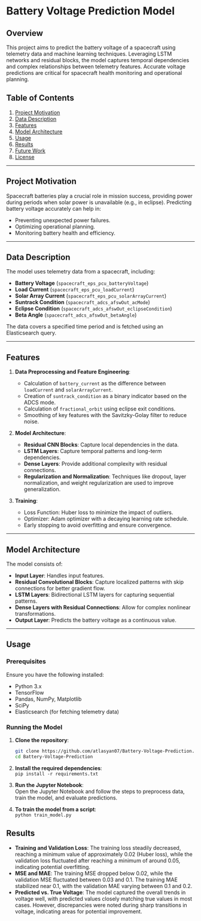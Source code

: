 # Battery Voltage Prediction Model

## Overview

This project aims to predict the battery voltage of a spacecraft using telemetry data and machine learning techniques. Leveraging LSTM networks and residual blocks, the model captures temporal dependencies and complex relationships between telemetry features. Accurate voltage predictions are critical for spacecraft health monitoring and operational planning.

## Table of Contents
1. [Project Motivation](#project-motivation)
2. [Data Description](#data-description)
3. [Features](#features)
4. [Model Architecture](#model-architecture)
5. [Usage](#usage)
6. [Results](#results)
7. [Future Work](#future-work)
8. [License](#license)

---

## Project Motivation

Spacecraft batteries play a crucial role in mission success, providing power during periods when solar power is unavailable (e.g., in eclipse). Predicting battery voltage accurately can help in:
- Preventing unexpected power failures.
- Optimizing operational planning.
- Monitoring battery health and efficiency.

---

## Data Description

The model uses telemetry data from a spacecraft, including:
- **Battery Voltage** (`spacecraft_eps_pcu_batteryVoltage`)
- **Load Current** (`spacecraft_eps_pcu_loadCurrent`)
- **Solar Array Current** (`spacecraft_eps_pcu_solarArrayCurrent`)
- **Suntrack Condition** (`spacecraft_adcs_afswOut_acMode`)
- **Eclipse Condition** (`spacecraft_adcs_afswOut_eclipseCondition`)
- **Beta Angle** (`spacecraft_adcs_afswOut_betaAngle`)

The data covers a specified time period and is fetched using an Elasticsearch query.

---

## Features

1. **Data Preprocessing and Feature Engineering**:
   - Calculation of `battery_current` as the difference between `loadCurrent` and `solarArrayCurrent`.
   - Creation of `suntrack_condition` as a binary indicator based on the ADCS mode.
   - Calculation of `fractional_orbit` using eclipse exit conditions.
   - Smoothing of key features with the Savitzky-Golay filter to reduce noise.

2. **Model Architecture**:
   - **Residual CNN Blocks**: Capture local dependencies in the data.
   - **LSTM Layers**: Capture temporal patterns and long-term dependencies.
   - **Dense Layers**: Provide additional complexity with residual connections.
   - **Regularization and Normalization**: Techniques like dropout, layer normalization, and weight regularization are used to improve generalization.

3. **Training**:
   - Loss Function: Huber loss to minimize the impact of outliers.
   - Optimizer: Adam optimizer with a decaying learning rate schedule.
   - Early stopping to avoid overfitting and ensure convergence.

---

## Model Architecture

The model consists of:
- **Input Layer**: Handles input features.
- **Residual Convolutional Blocks**: Capture localized patterns with skip connections for better gradient flow.
- **LSTM Layers**: Bidirectional LSTM layers for capturing sequential patterns.
- **Dense Layers with Residual Connections**: Allow for complex nonlinear transformations.
- **Output Layer**: Predicts the battery voltage as a continuous value.

---

## Usage

### Prerequisites
Ensure you have the following installed:
- Python 3.x
- TensorFlow
- Pandas, NumPy, Matplotlib
- SciPy
- Elasticsearch (for fetching telemetry data)

### Running the Model
1. **Clone the repository**:
   ```bash
   git clone https://github.com/atlasyan07/Battery-Voltage-Prediction.git
   cd Battery-Voltage-Prediction
2. **Install the required dependencies**:  
  `pip install -r requirements.txt`

3. **Run the Jupyter Notebook**:  
  Open the Jupyter Notebook and follow the steps to preprocess data, train the model, and evaluate predictions.

3. **To train the model from a script**:  
  `python train_model.py`

## Results

- **Training and Validation Loss**: The training loss steadily decreased, reaching a minimum value of approximately 0.02 (Huber loss), while the validation loss fluctuated after reaching a minimum of around 0.05, indicating potential overfitting.
- **MSE and MAE**: The training MSE dropped below 0.02, while the validation MSE fluctuated between 0.03 and 0.1. The training MAE stabilized near 0.1, with the validation MAE varying between 0.1 and 0.2.
- **Predicted vs. True Voltage**: The model captured the overall trends in voltage well, with predicted values closely matching true values in most cases. However, discrepancies were noted during sharp transitions in voltage, indicating areas for potential improvement.

